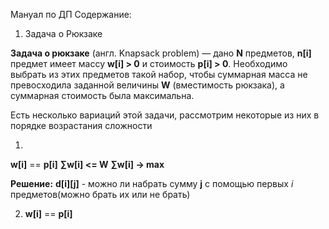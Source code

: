 Мануал по ДП
Содержание:
1) Задача о Рюкзаке


**Задача о рюкзаке** (англ. Knapsack problem) — дано **N** предметов, **n[i]** предмет имеет массу **w[i] > 0** и стоимость **p[i] > 0**. Необходимо выбрать из этих предметов такой набор, чтобы суммарная масса не превосходила заданной величины **W** (вместимость рюкзака), а суммарная стоимость была максимальна.

Есть несколько вариаций этой задачи, рассмотрим некоторые из них в порядке возрастания сложности

1.
**w[i]** == **p[i]**
**∑w[i] <= W** 
**∑w[i] → max**

**Решение:**
**d[i][j]** - можно ли набрать сумму **j** с помощью первых *i* предметов(можно брать их или не брать)


2. **w[i]** == **p[i]**
